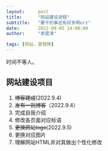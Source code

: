 ```yaml
---
layout:     post
title:      "网站建设进程"
subtitle:   "要干的事还有好多啊orz"
date:       2022-09-05 14:00:00
author:     "泉雲清"

tags: [网站，里程碑]
---
```

时间不等人。

## 网站建设项目
1. ~~博客建成~~(2022.9.4)
2. ~~发布一则博客~~（2022.9.4）
3. 完成自我介绍
4. 修改各页面对应标语
5. ~~更换网站logo~~(2022.9.5)
6. 更换对应图片
7. 理解网站HTML并对其做出个性化修改